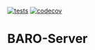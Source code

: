 [![tests](https://github.com/ProjectBARO/BARO-Server/actions/workflows/tests-actions.yml/badge.svg)](https://github.com/ProjectBARO/BARO-Server/actions/workflows/tests-actions.yml)
[![codecov](https://codecov.io/gh/ProjectBARO/BARO-Server/graph/badge.svg?token=XZ6DQUD94C)](https://codecov.io/gh/ProjectBARO/BARO-Server)

# BARO-Server
